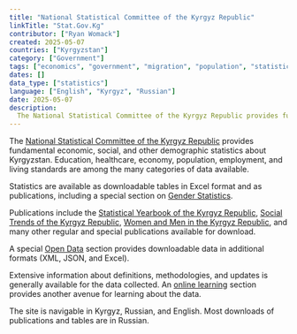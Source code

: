 ```yaml
---
title: "National Statistical Committee of the Kyrgyz Republic"
linkTitle: "Stat.Gov.Kg"
contributor: ["Ryan Womack"]
created: 2025-05-07
countries: ["Kyrgyzstan"]
category: ["Government"]
tags: ["economics", "government", "migration", "population", "statistics"]
dates: []
data_type: ["statistics"]
language: ["English", "Kyrgyz", "Russian"]
date: 2025-05-07
description: 
  The National Statistical Committee of the Kyrgyz Republic provides fundamental economic, social, and other demographic statistics about Kyrgyzstan
---
```


The [National Statistical Committee of the Kyrgyz Republic](https://stat.gov.kg) provides fundamental economic, social, and other demographic statistics about Kyrgyzstan. Education, healthcare, economy, population, employment, and living standards are among the many categories of data available. 

Statistics are available as downloadable tables in Excel format and as publications, including a special section on [Gender Statistics](https://stat.gov.kg/en/gendernaya-statistika/).

Publications include the [Statistical Yearbook of the Kyrgyz Republic](https://stat.gov.kg/en/publications/statisticheskij-ezhegodnik-kyrgyzskoj-respubliki/), [Social Trends of the Kyrgyz Republic](https://stat.gov.kg/en/publications/publikaciya-socialnye-tendencii-kyrgyzskoj-respubliki/), [Women and Men in the Kyrgyz Republic](https://stat.gov.kg/en/publications/sbornik-zhenshiny-i-muzhchiny-kyrgyzskoj-respubliki/), and many other regular and special publications available for download.

A special [Open Data](https://stat.gov.kg/en/opendata/) section provides downloadable data in additional formats (XML, JSON, and Excel).

Extensive information about definitions, methodologies, and updates is generally available for the data collected. An [online learning](https://www.stat.gov.kg/ru/rmc/institut/) section provides another avenue for learning about the data.

The site is navigable in Kyrgyz, Russian, and English. Most downloads of publications and tables are in Russian.
